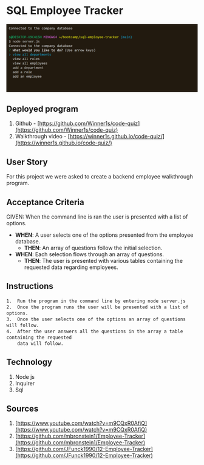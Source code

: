 # SQL Employee Tracker

![Getting Started](./asset/images/screenshot.png)

## Deployed program

1. Github - [https://github.com/Winner1s/code-quiz](https://github.com/Winner1s/code-quiz)
2. Walkthrough video - [https://winner1s.github.io/code-quiz/](https://winner1s.github.io/code-quiz/)  

## User Story

  For this project we were asked to create a backend employee walkthrough program. 

## Acceptance Criteria

GIVEN: When the command line is ran the user is presented with a list of options.

* **WHEN**: A user selects one of the options presented from the employee database.
  * **THEN**: An array of questions follow the initial selection.
* **WHEN**: Each selection flows through an array of questions.
  * **THEN**: The user is presented with various tables containing the requested data regarding employees.

## Instructions

    1.  Run the program in the command line by entering node server.js
    2.  Once the program runs the user will be presented with a list of options.  
    3.  Once the user selects one of the options an array of questions will follow.  
    4.  After the user answers all the questions in the array a table containing the requested
        data will follow. 

## Technology

1. Node js
2. Inquirer
3. Sql

## Sources

1. [https://www.youtube.com/watch?v=m9CQxR0AfiQ](https://www.youtube.com/watch?v=m9CQxR0AfiQ)
2. [https://github.com/mbronstein1/Employee-Tracker](https://github.com/mbronstein1/Employee-Tracker)
3. [https://github.com/JFunck1990/12-Employee-Tracker](https://github.com/JFunck1990/12-Employee-Tracker)